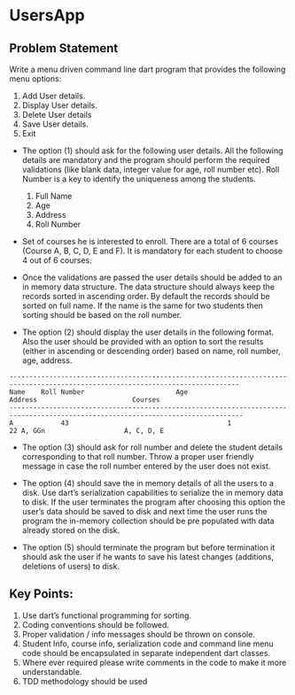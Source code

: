 # UsersApp

## Problem Statement
Write a menu driven command line dart program that provides the following menu options:
1. Add User details.
2. Display User details.
3. Delete User details
4. Save User details.
5. Exit
 
- The option (1) should ask for the following user details. All the following details are mandatory and the program should perform the required validations (like blank data, integer value for age, roll number etc). Roll Number is a key to identify the uniqueness among the students.
  1. Full Name
  2. Age
  3. Address
  4. Roll Number
- Set of courses he is interested to enroll. There are a total of 6 courses (Course A, B, C, D, E and F). It is mandatory for each student to choose 4 out of 6 courses.
 
- Once the validations are passed the user details should be added to an in memory data structure. The data structure should always keep the records sorted in ascending order. By default the records should be sorted on full name. If the name is the same for two students then sorting should be based on the roll number.
 
- The option (2) should display the user details in the following format. Also the user should be provided with an option to sort the results (either in ascending or descending order) based on name, roll number, age, address.
 ```
--------------------------------------------------------------------------------------------------------------------------------
Name    Roll Number                       Age                      Address                        Courses
--------------------------------------------------------------------------------------------------------------------------------- 
A            43                                        1                        22 A, GGn                    A, C, D, E
 ```
- The option (3) should ask for roll number and delete the student details corresponding to that roll number. Throw a proper user friendly message in case the roll number entered by the user does not exist.
 
- The option (4) should save the in memory details of all the users to a disk. Use dart’s serialization capabilities to serialize the in memory data to disk. If the user terminates the program after choosing this option the user’s data should be saved to disk and next time the user runs the program the in-memory collection should be pre populated with data already stored on the disk. 
 
- The option (5) should terminate the program but before termination it should ask the user if he wants to save his latest changes (additions, deletions of users) to disk.
 
## Key Points:
1. Use dart’s functional programming for sorting.
2. Coding conventions should be followed.
3. Proper validation / info messages should be thrown on console.
4. Student Info, course info, serialization code and command line menu code should be encapsulated in separate independent dart classes.
5. Where ever required please write comments in the code to make it more understandable.
6. TDD methodology should be used
 
